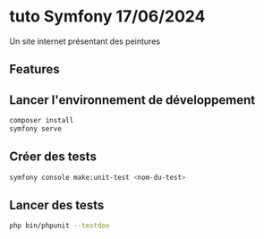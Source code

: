 # tuto Symfony 17/06/2024

Un site internet présentant des peintures

## Features

## Lancer l'environnement de développement
``` bash
composer install
symfony serve
```
## Créer des tests
``` bash
symfony console make:unit-test <nom-du-test>
```

## Lancer des tests
``` bash
php bin/phpunit --testdox
```